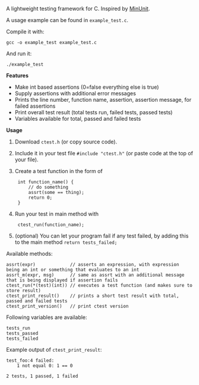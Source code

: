 A lightweight testing framework for C. Inspired by [MinUnit](http://www.jera.com/techinfo/jtns/jtn002.html).

A usage example can be found in `example_test.c`.

Compile it with:

    gcc -o example_test example_test.c

And run it:

    ./example_test

**Features**

* Make int based assertions (0=false everything else is true)
* Supply assertions with additional error messages
* Prints the line number, function name, assertion, assertion message, for failed assertions 
* Print overall test result (total tests run, failed tests, passed tests)
* Variables available for total, passed and failed tests

**Usage**

1. Download `ctest.h` (or copy source code).
2. Include it in your test file `#include "ctest.h"` (or paste code at the top of your file).
3. Create a test function in the form of

        int function_name() {
            // do something
            assrt(some == thing);
            return 0;
        }

4. Run your test in main method with

        ctest_run(function_name);

5. (optional) You can let your program fail if any test failed, by adding this to the main method `return tests_failed;`

Available methods:
    
    assrt(expr)             // asserts an expression, with expression being an int or something that evaluates to an int
    assrt_m(expr, msg)      // same as assrt with an additional message that is being displayed if assertion fails
    ctest_run(*(test)(int)) // executes a test function (and makes sure to store result)
    ctest_print_result()    // prints a short test result with total, passed and failed tests
    ctest_print_version()   // print ctest version

Following variables are available:

    tests_run
    tests_passed
    tests_failed

Example output of `ctest_print_result`:

    test_foo:4 failed:
	    1 not equal 0: 1 == 0

    2 tests, 1 passed, 1 failed
